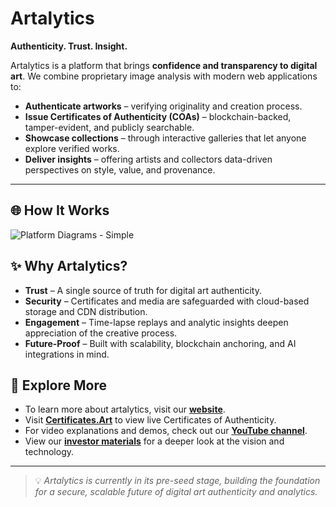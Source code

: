# Artalytics

**Authenticity. Trust. Insight.**

Artalytics is a platform that brings **confidence and transparency to digital art**.
We combine proprietary image analysis with modern web applications to:

* **Authenticate artworks** – verifying originality and creation process.
* **Issue Certificates of Authenticity (COAs)** – blockchain-backed, tamper-evident, and publicly searchable.
* **Showcase collections** – through interactive galleries that let anyone explore verified works.
* **Deliver insights** – offering artists and collectors data-driven perspectives on style, value, and provenance.

---

## 🌐 How It Works

![Platform Diagrams - Simple](https://github.com/user-attachments/assets/0eec636b-4872-4af9-9664-f0375d868606)



## ✨ Why Artalytics?

* **Trust** – A single source of truth for digital art authenticity.
* **Security** – Certificates and media are safeguarded with cloud-based storage and CDN distribution.
* **Engagement** – Time-lapse replays and analytic insights deepen appreciation of the creative process.
* **Future-Proof** – Built with scalability, blockchain anchoring, and AI integrations in mind.


## 📍 Explore More

* To learn more about artalytics, visit our [**website**](https://artalytics.app).
* Visit [**Certificates.Art**](https://certificates.art) to view live Certificates of Authenticity.
* For video explanations and demos, check out our [**YouTube channel**](https://www.youtube.com/@artalytics).
* View our [**investor materials**](https://investors.artalytics.info) for a deeper look at the vision and technology.

---

>💡 *Artalytics is currently in its pre-seed stage, building the foundation for a secure, scalable future of digital art authenticity and analytics.*

